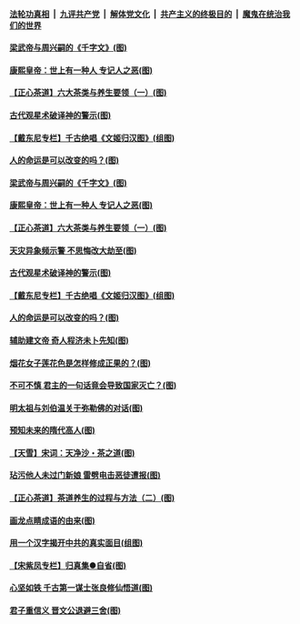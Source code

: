 ####  [法轮功真相](../../../../basic/blob/master/README.md?t=06211731) &nbsp;|&nbsp; [九评共产党](../../../../9ping.md/blob/master/README.md?t=06211731) &nbsp;|&nbsp; [解体党文化](../../../../jtdwh.md/blob/master/README.md?t=06211731)  &nbsp;|&nbsp; [共产主义的终极目的](../../../../gczydzjmd.md/blob/master/README.md?t=06211731) &nbsp;|&nbsp; [魔鬼在统治我们的世界](../../../../mgztzwmdsj.md/blob/master/README.md?t=06211731) 

#### [梁武帝与周兴嗣的《千字文》(图)](../pages/p7/936914.md?t=06211731) 

#### [康熙皇帝：世上有一种人 专记人之恶(图)](../pages/p7/937141.md?t=06211731) 

#### [【正心茶道】六大茶类与养生要领（一）(图)](../pages/p7/936910.md?t=06211731) 

#### [古代观星术破译神的警示(图)](../pages/p7/936938.md?t=06211731) 

#### [【戴东尼专栏】千古绝唱《文姬归汉图》(组图)](../pages/p7/933598.md?t=06211731) 

#### [人的命运是可以改变的吗？(图)](../pages/p7/936633.md?t=06211731) 

#### [梁武帝与周兴嗣的《千字文》(图)](../pages/p7/936914.md?t=06211731) 

#### [康熙皇帝：世上有一种人 专记人之恶(图)](../pages/p7/937141.md?t=06211731) 

#### [【正心茶道】六大茶类与养生要领（一）(图)](../pages/p7/936910.md?t=06211731) 

#### [天灾异象频示警 不思悔改大劫至(图)](../pages/p7/937076.md?t=06211731) 

#### [古代观星术破译神的警示(图)](../pages/p7/936938.md?t=06211731) 

#### [【戴东尼专栏】千古绝唱《文姬归汉图》(组图)](../pages/p7/933598.md?t=06211731) 

#### [人的命运是可以改变的吗？(图)](../pages/p7/936633.md?t=06211731) 

#### [辅助建文帝 奇人程济未卜先知(图)](../pages/p7/936751.md?t=06211731) 

#### [烟花女子莲花色是怎样修成正果的？(图)](../pages/p7/936627.md?t=06211731) 

#### [不可不慎 君主的一句话竟会导致国家灭亡？(图)](../pages/p7/936921.md?t=06211731) 

#### [明太祖与刘伯温关于弥勒佛的对话(图)](../pages/p7/936918.md?t=06211731) 

#### [预知未来的隋代高人(图)](../pages/p7/936519.md?t=06211731) 

#### [【天雪】宋词：天净沙・茶之道(图)](../pages/p7/936606.md?t=06211731) 

#### [玷污他人未过门新娘 雷劈电击恶徒遭报(图)](../pages/p7/936730.md?t=06211731) 

#### [【正心茶道】茶道养生的过程与方法（二）(图)](../pages/p7/936188.md?t=06211731) 

#### [画龙点睛成语的由来(图)](../pages/p7/936521.md?t=06211731) 

#### [用一个汉字揭开中共的真实面目(组图)](../pages/p7/936605.md?t=06211731) 

#### [【宋紫凤专栏】归真集●自省(图)](../pages/p7/936715.md?t=06211731) 

#### [心坚如铁 千古第一谋士张良修仙悟道(图)](../pages/p7/936518.md?t=06211731) 

#### [君子重信义 晋文公退避三舍(图)](../pages/p7/936517.md?t=06211731) 

